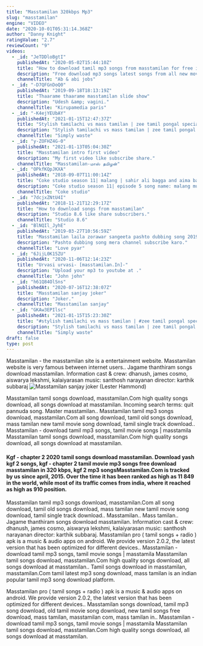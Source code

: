 ```yaml
---
title: "Masstamilan 320kbps Mp3"
slug: "masstamilan"
engine: "VIDEO"
date: "2020-10-01T05:31:14.368Z"
author: "Danny Knight"
ratingValue: "2.7"
reviewCount: "9"
videos:
  - _id: "JeTDDloBgtI"
    publishedAt: "2020-05-02T15:44:10Z"
    title: "How to download tamil mp3 songs from masstamilan for free in tamil | புதுப்பாடல்கள் இலவச டவுன்லோடு"
    description: "Free download mp3 songs latest songs from all new movies. For other related videos: for all hd songs free download for all hd"
    channelTitle: "Ab & abi jobs"
  - _id: "-D7QFGnDoQ0"
    publishedAt: "2019-09-18T18:13:19Z"
    title: "Thaarame thaarame masstamilan slide show"
    description: "Udesh &amp; vagini."
    channelTitle: "Kirupamedia paris"
  - _id: "-K4ejYEUbAY"
    publishedAt: "2021-01-15T12:47:37Z"
    title: "Stylish tamilachi vs mass tamilan | zee tamil pongal special | 15 jan 2021"
    description: "Stylish tamilachi vs mass tamilan | zee tamil pongal special | 15 jan 2021 stylish தமிழச்சி vs mass தமிழன் ஒரு கலகலப்பான talk show"
    channelTitle: "Simply waste"
  - _id: "y-ZOFHZ4G-0"
    publishedAt: "2021-01-13T05:04:30Z"
    title: "Masstamilan intro first video"
    description: "My first video like subscribe share."
    channelTitle: "Masstamilan-மாஸ் தமிழன்"
  - _id: "OPkfKQpJKXA"
    publishedAt: "2018-09-07T11:00:14Z"
    title: "Coke studio season 11| malang | sahir ali bagga and aima baig"
    description: "Coke studio season 11| episode 5 song name: malang much like the name suggests this love song, #malang, raves about passion as the ultimate expression"
    channelTitle: "Coke studio"
  - _id: "7dcjxZNtU4I"
    publishedAt: "2018-11-21T12:29:17Z"
    title: "How to download songs from masstamilan"
    description: "Studio 8.6 like share subscribers."
    channelTitle: "Studio 8.6"
  - _id: "BlNQIl_JyhE"
    publishedAt: "2019-03-27T10:56:59Z"
    title: "Masstamilan laila zorawar sangeeta pashto dubbing song 2019"
    description: "Pashto dubbing song mera channel subscribe karo."
    channelTitle: "Love pyar"
  - _id: "6JijL0K15ZU"
    publishedAt: "2020-11-06T12:14:23Z"
    title: "Urvasi urvasi- [masstamilan.In]-"
    description: "Upload your mp3 to youtube at ."
    channelTitle: "John john"
  - _id: "h61Q84OlSns"
    publishedAt: "2020-07-16T12:38:07Z"
    title: "Masstamilan sanjay joker"
    description: "Joker."
    channelTitle: "Masstamilan sanjay"
  - _id: "GKAw3EPIlsc"
    publishedAt: "2021-01-15T15:23:30Z"
    title: "#stylish tamilachi vs mass tamilan | #zee tamil pongal special | 15 jan 2021"
    description: "Stylish tamilachi vs mass tamilan | zee tamil pongal special | 15 jan 2021 #tamilatamila #zeetamil."
    channelTitle: "Simply waste"
draft: false
type: post
---
```


Masstamilan - the masstamilan site is a entertainment website. Masstamilan website is very famous between internet users.. Jagame thanthiram songs download masstamilan. Information cast &amp; crew: dhanush, james cosmo, aiswarya lekshmi, kalaiyarasan music: santhosh narayanan director: karthik subbaraj
![Masstamilan sanjay joker (Lester Hammond)](https://i.ytimg.com/vi/h61Q84OlSns/hqdefault.jpg "Masstamilan sanjay joker (Lida Myers)")

Masstamilan tamil songs download, masstamilan.Com high quality songs download, all songs download at masstamilan. Incoming search terms: quit pannuda song. Master masstamilan.. Masstamilan tamil mp3 songs download, masstamilan.Com all song download, tamil old songs download, mass tamilan new tamil movie song download, tamil single track download.. Masstamilan - download tamil mp3 songs, tamil movie songs | masstamila Masstamilan tamil songs download, masstamilan.Com high quality songs download, all songs download at masstamilan.
<!--inArticleAds-->

<!--galleryOne-->

#### Kgf - chapter 2 2020 tamil songs download masstamilan. Download yash kgf 2 songs, kgf - chapter 2 tamil movie mp3 songs free download masstamilan in 320 kbps, kgf 2 mp3 songsMasstamilan.Com is tracked by us since april, 2015. Over the time it has been ranked as high as 11 849 in the world, while most of its traffic comes from india, where it reached as high as 910 position.
<!--inArticleAds-->

<!--galleryTwo-->

Masstamilan tamil mp3 songs download, masstamilan.Com all song download, tamil old songs download, mass tamilan new tamil movie song download, tamil single track download.. Masstamilan.. Mass tamilan.. Jagame thanthiram songs download masstamilan. Information cast &amp; crew: dhanush, james cosmo, aiswarya lekshmi, kalaiyarasan music: santhosh narayanan director: karthik subbaraj. Masstamilan pro ( tamil songs + radio ) apk is a music &amp; audio apps on android. We provide version 2.0.2, the latest version that has been optimized for different devices.. Masstamilan - download tamil mp3 songs, tamil movie songs | masstamila Masstamilan tamil songs download, masstamilan.Com high quality songs download, all songs download at masstamilan.. Tamil songs download in masstamilan, masstamilan.Com tamil latest mp3 song download, mass tamilan is an indian popular tamil mp3 song download platform.
<!--galleryThree-->

Masstamilan pro ( tamil songs + radio ) apk is a music &amp; audio apps on android. We provide version 2.0.2, the latest version that has been optimized for different devices.. Masstamilan songs download, tamil mp3 song download, old tamil movie song download, new tamil songs free download, mass tamilan, masstamilan com, mass tamilan in.. Masstamilan - download tamil mp3 songs, tamil movie songs | masstamila Masstamilan tamil songs download, masstamilan.Com high quality songs download, all songs download at masstamilan.